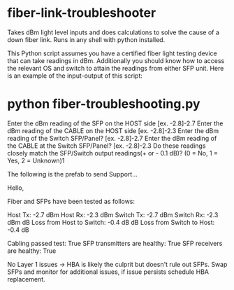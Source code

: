 # fiber-link-troubleshooter
Takes dBm light level inputs and does calculations to solve the cause of a down fiber link. Runs in any shell with python installed.

This Python script assumes you have a certified fiber light testing device that can take readings in dBm. Additionally you should know how to access the relevant OS and switch to attain the readings from either SFP unit. Here is an example of the input-output of this script:

# python fiber-troubleshooting.py
Enter the dBm reading of the SFP on the HOST side [ex. -2.8]-2.7
Enter the dBm reading of the CABLE on the HOST side [ex. -2.8]-2.3
Enter the dBm reading of the Switch SFP/Panel? [ex. -2.8]-2.7
Enter the dBm reading of the CABLE at the Switch SFP/Panel? [ex. -2.8]-2.3
Do these readings closely match the SFP/Switch output readings(+ or - 0.1 dB)? (0 = No, 1 = Yes, 2 = Unknown)1

The following is the prefab to send Support...


Hello,

Fiber and SFPs have been tested as follows:

Host Tx:  -2.7  dBm
Host Rx:  -2.3  dBm
Switch Tx:  -2.7  dBm
Switch Rx:  -2.3  dBm
dB Loss from Host to Switch:  -0.4  dB
dB Loss from Switch to Host:  -0.4  dB

Cabling passed test:  True
SFP transmitters are healthy:  True
SFP receivers are healthy:  True

No Layer 1 issues -> HBA is likely the culprit but doesn't rule out SFPs. Swap SFPs and monitor for additional issues, if issue persists schedule HBA replacement.

